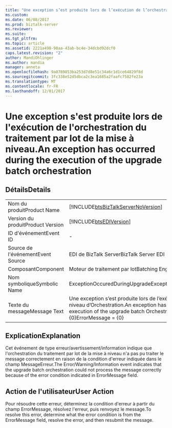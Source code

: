 ```yaml
---
title: "Une exception s’est produite lors de l’exécution de l’orchestration de traitement par lots de mise à niveau | Documents Microsoft"
ms.custom: 
ms.date: 06/08/2017
ms.prod: biztalk-server
ms.reviewer: 
ms.suite: 
ms.tgt_pltfrm: 
ms.topic: article
ms.assetid: 2221a498-98aa-43ab-bc4e-34dcbd92dcf0
caps.latest.revision: "2"
author: MandiOhlinger
ms.author: mandia
manager: anneta
ms.openlocfilehash: 9a0789853ba253d7d8e51c34a6c1d1ce64829f8d
ms.sourcegitcommit: 3fc338e52d5dbca2c3ea1685a2faafc7582fe23a
ms.translationtype: MT
ms.contentlocale: fr-FR
ms.lasthandoff: 12/01/2017
---
```

# <a name="an-exception-has-occurred-during-the-execution-of-the-upgrade-batch-orchestration"></a><span data-ttu-id="ad83d-102">Une exception s'est produite lors de l'exécution de l'orchestration du traitement par lot de la mise à niveau.</span><span class="sxs-lookup"><span data-stu-id="ad83d-102">An exception has occurred during the execution of the upgrade batch orchestration</span></span>
## <a name="details"></a><span data-ttu-id="ad83d-103">Détails</span><span class="sxs-lookup"><span data-stu-id="ad83d-103">Details</span></span>  
  
|||  
|-|-|  
|<span data-ttu-id="ad83d-104">Nom du produit</span><span class="sxs-lookup"><span data-stu-id="ad83d-104">Product Name</span></span>|[!INCLUDE[btsBizTalkServerNoVersion](../includes/btsbiztalkservernoversion-md.md)]|  
|<span data-ttu-id="ad83d-105">Version du produit</span><span class="sxs-lookup"><span data-stu-id="ad83d-105">Product Version</span></span>|[!INCLUDE[btsEDIVersion](../includes/btsediversion-md.md)]|  
|<span data-ttu-id="ad83d-106">ID d'événement</span><span class="sxs-lookup"><span data-stu-id="ad83d-106">Event ID</span></span>|-|  
|<span data-ttu-id="ad83d-107">Source de l'événement</span><span class="sxs-lookup"><span data-stu-id="ad83d-107">Event Source</span></span>|<span data-ttu-id="ad83d-108">EDI de BizTalk Server</span><span class="sxs-lookup"><span data-stu-id="ad83d-108">BizTalk Server EDI</span></span>|  
|<span data-ttu-id="ad83d-109">Composant</span><span class="sxs-lookup"><span data-stu-id="ad83d-109">Component</span></span>|<span data-ttu-id="ad83d-110">Moteur de traitement par lot</span><span class="sxs-lookup"><span data-stu-id="ad83d-110">Batching Engine</span></span>|  
|<span data-ttu-id="ad83d-111">Nom symbolique</span><span class="sxs-lookup"><span data-stu-id="ad83d-111">Symbolic Name</span></span>|<span data-ttu-id="ad83d-112">ExceptionOccuredDuringUpgrade</span><span class="sxs-lookup"><span data-stu-id="ad83d-112">ExceptionOccuredDuringUpgrade</span></span>|  
|<span data-ttu-id="ad83d-113">Texte du message</span><span class="sxs-lookup"><span data-stu-id="ad83d-113">Message Text</span></span>|<span data-ttu-id="ad83d-114">Une exception s’est produite lors de l’exécution du lot de mise à niveau d’Orchestration.</span><span class="sxs-lookup"><span data-stu-id="ad83d-114">An exception has occurred during the execution of the upgrade batch Orchestration.</span></span> <span data-ttu-id="ad83d-115">Message d'erreur = {0}</span><span class="sxs-lookup"><span data-stu-id="ad83d-115">ErrorMessage = {0}</span></span>|  
  
## <a name="explanation"></a><span data-ttu-id="ad83d-116">Explication</span><span class="sxs-lookup"><span data-stu-id="ad83d-116">Explanation</span></span>  
 <span data-ttu-id="ad83d-117">Cet événement de type erreur/avertissement/information indique que l'orchestration du traitement par lot de la mise à niveau n'a pas pu traiter le message correctement en raison de la condition d'erreur indiquée dans le champ MessageErreur.</span><span class="sxs-lookup"><span data-stu-id="ad83d-117">The Error/Warning/Information event indicates that the upgrade batch orchestration could not process the message correctly because of the error condition indicated in ErrorMessage field.</span></span>  
  
## <a name="user-action"></a><span data-ttu-id="ad83d-118">Action de l'utilisateur</span><span class="sxs-lookup"><span data-stu-id="ad83d-118">User Action</span></span>  
 <span data-ttu-id="ad83d-119">Pour résoudre cette erreur, déterminez la condition d'erreur à partir du champ ErrorMessage, résolvez l'erreur, puis renvoyez le message.</span><span class="sxs-lookup"><span data-stu-id="ad83d-119">To resolve this error, determine what the error condition is from the ErrorMessage field, resolve the error, and then resubmit the message.</span></span>